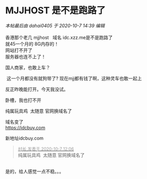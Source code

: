 # MJJHOST 是不是跑路了


<i class="pstatus"> 本帖最后由 dahai0405 于 2020-10-7 14:39 编辑 </i><br />
<br />
香港那个老几 mjjhost&nbsp; &nbsp;域名 idc.xzz.me是不是跑路了<br />
就45一个月的 8G内存的！<br />
网站打不开了 <br />
服务器也连不上了！

国人商家，也敢上车？

<img src="static/image/smiley/default/lol.gif" smilieid="12" border="0" alt="" /> 这一个月都没有就狗带了? 现在mjj都有钱了啊，这种灵车也敢一起上

反正昨晚能打开。今天我没试。

卧槽，我也打不开

纯属玩具鸡&nbsp;&nbsp;太随意 官网换域名了 

域名变了<br />
https://idcbuy.com

新地址idcbuy.com<img id="aimg_O256o" onclick="zoom(this, this.src, 0, 0, 0)" class="zoom" src="https://cdn.jsdelivr.net/gh/hishis/forum-master/public/images/patch.gif" onmouseover="img_onmouseoverfunc(this)" onload="thumbImg(this)" border="0" alt="" />

<div class="quote"><blockquote><font size="2"><a href="https://www.hostloc.com/forum.php?mod=redirect&amp;goto=findpost&amp;pid=9267600&amp;ptid=751639" target="_blank"><font color="#999999">村长 发表于 2020-10-7 12:06</font></a></font><br />
纯属玩具鸡&nbsp;&nbsp;太随意 官网换域名了</blockquote></div><br />
是的，给人感觉一点不稳。。。
